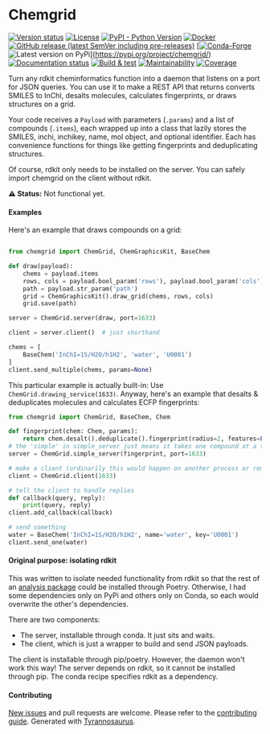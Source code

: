 # Chemgrid

[![Version status](https://img.shields.io/pypi/status/chemgrid)](https://pypi.org/project/chemgrid/)
[![License](https://img.shields.io/badge/License-Apache%202.0-blue.svg)](https://opensource.org/licenses/Apache-2.0)
[![PyPI - Python Version](https://img.shields.io/pypi/pyversions/chemgrid)](https://pypi.org/project/chemgrid/)
[![Docker](https://img.shields.io/docker/v/dmyersturnbull/chemgrid?color=green&label=DockerHub)](https://hub.docker.com/repository/docker/dmyersturnbull/chemgrid)
[![GitHub release (latest SemVer including pre-releases)](https://img.shields.io/github/v/release/dmyersturnbull/service-it?include_prereleases&label=GitHub)](https://github.com/dmyersturnbull/service-it/releases)
[[![Conda-Forge](https://img.shields.io/conda/vn/conda-forge/chemgrid?label=Conda-Forge)](https://anaconda.org/conda-forge/chemgrid)
![Latest version on PyPi](https://badge.fury.io/py/chemgrid.svg)](https://pypi.org/project/chemgrid/)
[![Documentation status](https://readthedocs.org/projects/service-it/badge/?version=latest&style=flat-square)](https://service-it.readthedocs.io/en/stable/)
[![Build & test](https://github.com/dmyersturnbull/service-it/workflows/Build%20&%20test/badge.svg)](https://github.com/dmyersturnbull/service-it/actions)
[![Maintainability](https://api.codeclimate.com/v1/badges/cb9bc2733ece01a8800b/maintainability)](https://codeclimate.com/github/dmyersturnbull/service-it/maintainability)
[![Coverage](https://coveralls.io/repos/github/dmyersturnbull/service-it/badge.svg?branch=master)](https://coveralls.io/github/dmyersturnbull/service-it?branch=master)

Turn any rdkit cheminformatics function into a daemon that listens on a port for JSON queries.
You can use it to make a REST API that returns converts SMILES to InChI, desalts molecules, calculates fingerprints,
or draws structures on a grid.

Your code receives a `Payload` with parameters (`.params`) and a list of compounds (`.items`),
each wrapped up into a class that lazily stores the SMILES, inchi, inchikey, name, mol object, and optional identifier.
Each has convenience functions for things like getting fingerprints and deduplicating structures.

Of course, rdkit only needs to be installed on the server.
You can safely import chemgrid on the client without rdkit.

**⚠ Status:** Not functional yet.

#### Examples

Here's an example that draws compounds on a grid:

```python

from chemgrid import ChemGrid, ChemGraphicsKit, BaseChem

def draw(payload):
    chems = payload.items
    rows, cols = payload.bool_param('rows'), payload.bool_param('cols')
    path = payload.str_param('path')
    grid = ChemGraphicsKit().draw_grid(chems, rows, cols)
    grid.save(path)

server = ChemGrid.server(draw, port=1633)

client = server.client()  # just shorthand

chems = [
    BaseChem('InChI=1S/H2O/h1H2', 'water', 'U0001')
]
client.send_multiple(chems, params=None)
```

This particular example is actually built-in:
Use `ChemGrid.drawing_service(1633)`.
Anyway, here's an example that desalts & deduplicates molecules and calculates ECFP fingerprints:

```python
from chemgrid import ChemGrid, BaseChem, Chem

def fingerprint(chem: Chem, params):
    return chem.desalt().deduplicate().fingerprint(radius=2, features=False)
# the 'simple' in simple_server just means it takes one compound at a time
server = ChemGrid.simple_server(fingerprint, port=1633)

# make a client (ordinarily this would happen on another process or remotely)
client = ChemGrid.client(1633)

# tell the client to handle replies
def callback(query, reply):
    print(query, reply)
client.add_callback(callback)

# send something
water = BaseChem('InChI=1S/H2O/h1H2', name='water', key='U0001')
client.send_one(water)
```


#### Original purpose: isolating rdkit

This was written to isolate needed functionality from rdkit
so that the rest of an [analysis package](https://github.com/dmyersturnbull/chemfish) could be installed through Poetry.
Otherwise, I had some dependencies only on PyPi and others only on Conda,
so each would overwrite the other's dependencies.

There are two components:
- The server, installable through conda. It just sits and waits.
- The client, which is just a wrapper to build and send JSON payloads.

The client is installable through pip/poetry. However, the daemon won't work this way!
The server depends on rdkit, so it cannot be installed through pip.
The conda recipe specifies rdkit as a dependency.


#### Contributing

[New issues](https://github.com/dmyersturnbull/chemgrid/issues) and pull requests are welcome.
Please refer to the [contributing guide](https://github.com/dmyersturnbull/chemgrid/blob/master/CONTRIBUTING.md).
Generated with [Tyrannosaurus](https://github.com/dmyersturnbull/tyrannosaurus).
